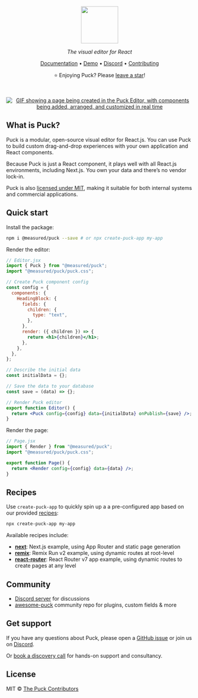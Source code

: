 <br /><br /><br />

<div align="center">

<a href="https://puckeditor.com?utm_source=readme&utm_medium=code&utm_campaign=repo&utm_contents=logo">
  <picture>
    <source media="(prefers-color-scheme: dark)" srcset="https://res.cloudinary.com/die3nptcg/image/upload/Puck_Logo_White_RGB_j2rwgg.svg" height="100px" aria-label="Puck logo">
    <img src="https://res.cloudinary.com/die3nptcg/image/upload/Puck_Logo_Black_RGB_dqsjag.svg" height="100px" aria-label="Puck logo">
  </picture>
</a>

_The visual editor for React_

[Documentation](https://puckeditor.com/docs?utm_source=readme&utm_medium=top_links&utm_campaign=docs_link) • [Demo](https://demo.puckeditor.com/edit?utm_source=readme&utm_medium=top_links&utm_campaign=demo_link) • [Discord](https://discord.gg/V9mDAhuxyZ) • [Contributing](https://github.com/puckeditor/puck/blob/main/CONTRIBUTING.md)

⭐️ Enjoying Puck? Please [leave a star](https://github.com/puckeditor/puck)!

<br />

[![GIF showing a page being created in the Puck Editor, with components being added, arranged, and customized in real time](https://github.com/user-attachments/assets/25e1ae25-ca5e-450f-afa0-01816830b731)](https://demo.puckeditor.com/edit)

</div>

## What is Puck?

Puck is a modular, open-source visual editor for React.js. You can use Puck to build custom drag-and-drop experiences with your own application and React components.

Because Puck is just a React component, it plays well with all React.js environments, including Next.js. You own your data and there’s no vendor lock-in.

Puck is also [licensed under MIT](https://github.com/puckeditor/puck?tab=MIT-1-ov-file#readme), making it suitable for both internal systems and commercial applications.

## Quick start

Install the package:

```sh
npm i @measured/puck --save # or npx create-puck-app my-app
```

Render the editor:

```jsx
// Editor.jsx
import { Puck } from "@measured/puck";
import "@measured/puck/puck.css";

// Create Puck component config
const config = {
  components: {
    HeadingBlock: {
      fields: {
        children: {
          type: "text",
        },
      },
      render: ({ children }) => {
        return <h1>{children}</h1>;
      },
    },
  },
};

// Describe the initial data
const initialData = {};

// Save the data to your database
const save = (data) => {};

// Render Puck editor
export function Editor() {
  return <Puck config={config} data={initialData} onPublish={save} />;
}
```

Render the page:

```jsx
// Page.jsx
import { Render } from "@measured/puck";
import "@measured/puck/puck.css";

export function Page() {
  return <Render config={config} data={data} />;
}
```

## Recipes

Use `create-puck-app` to quickly spin up a a pre-configured app based on our provided [recipes](https://github.com/puckeditor/puck/tree/main/recipes):

```sh
npx create-puck-app my-app
```

Available recipes include:

- [**next**](https://github.com/puckeditor/puck/tree/main/recipes/next): Next.js example, using App Router and static page generation
- [**remix**](https://github.com/puckeditor/puck/tree/main/recipes/remix): Remix Run v2 example, using dynamic routes at root-level
- [**react-router**](https://github.com/puckeditor/puck/tree/main/recipes/react-router): React Router v7 app example, using dynamic routes to create pages at any level

## Community

- [Discord server](https://discord.gg/D9e4E3MQVZ) for discussions
- [awesome-puck](https://github.com/puckeditor/awesome-puck) community repo for plugins, custom fields & more

## Get support

If you have any questions about Puck, please open a [GitHub issue](https://github.com/puckeditor/puck/issues) or join us on [Discord](https://discord.gg/D9e4E3MQVZ).

Or [book a discovery call](https://app.cal.com/chrisvxd/puck-enquiry/) for hands-on support and consultancy.

## License

MIT © [The Puck Contributors](https://github.com/puckeditor/puck/graphs/contributors)
